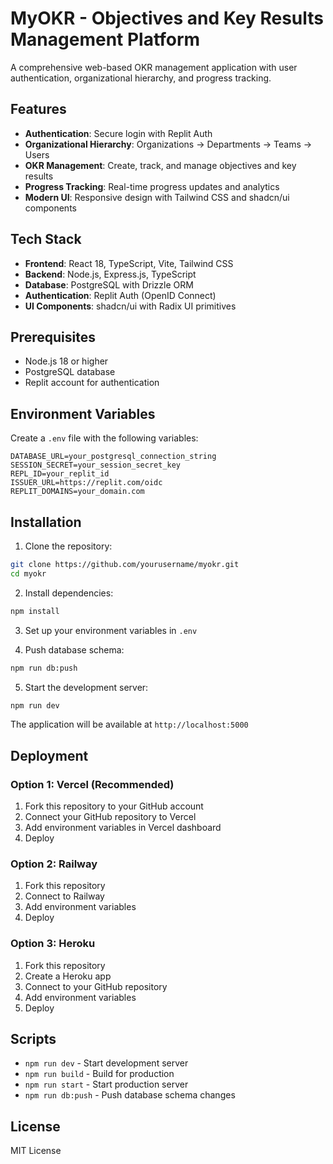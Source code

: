 # MyOKR - Objectives and Key Results Management Platform

A comprehensive web-based OKR management application with user authentication, organizational hierarchy, and progress tracking.

## Features

- **Authentication**: Secure login with Replit Auth
- **Organizational Hierarchy**: Organizations → Departments → Teams → Users
- **OKR Management**: Create, track, and manage objectives and key results
- **Progress Tracking**: Real-time progress updates and analytics
- **Modern UI**: Responsive design with Tailwind CSS and shadcn/ui components

## Tech Stack

- **Frontend**: React 18, TypeScript, Vite, Tailwind CSS
- **Backend**: Node.js, Express.js, TypeScript
- **Database**: PostgreSQL with Drizzle ORM
- **Authentication**: Replit Auth (OpenID Connect)
- **UI Components**: shadcn/ui with Radix UI primitives

## Prerequisites

- Node.js 18 or higher
- PostgreSQL database
- Replit account for authentication

## Environment Variables

Create a `.env` file with the following variables:

```env
DATABASE_URL=your_postgresql_connection_string
SESSION_SECRET=your_session_secret_key
REPL_ID=your_replit_id
ISSUER_URL=https://replit.com/oidc
REPLIT_DOMAINS=your_domain.com
```

## Installation

1. Clone the repository:
```bash
git clone https://github.com/yourusername/myokr.git
cd myokr
```

2. Install dependencies:
```bash
npm install
```

3. Set up your environment variables in `.env`

4. Push database schema:
```bash
npm run db:push
```

5. Start the development server:
```bash
npm run dev
```

The application will be available at `http://localhost:5000`

## Deployment

### Option 1: Vercel (Recommended)

1. Fork this repository to your GitHub account
2. Connect your GitHub repository to Vercel
3. Add environment variables in Vercel dashboard
4. Deploy

### Option 2: Railway

1. Fork this repository
2. Connect to Railway
3. Add environment variables
4. Deploy

### Option 3: Heroku

1. Fork this repository
2. Create a Heroku app
3. Connect to your GitHub repository
4. Add environment variables
5. Deploy

## Scripts

- `npm run dev` - Start development server
- `npm run build` - Build for production
- `npm run start` - Start production server
- `npm run db:push` - Push database schema changes

## License

MIT License
